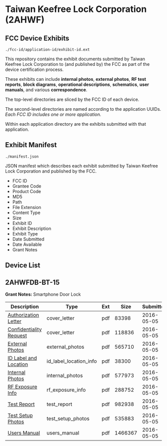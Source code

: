 # Taiwan Keefree Lock Corporation (2AHWF)
## FCC Device Exhibits

```
./fcc-id/application-id/exhibit-id.ext
```

This repository contains the exhibit documents submitted by Taiwan Keefree Lock Corporation to (and published by) the FCC as part of the device certification process.

These exhibits can include **internal photos**, **external photos**, **RF test reports**, **block diagrams**, **operational descriptions**, **schematics**, **user manuals**, and various **correspondence**.

The top-level directories are sliced by the FCC ID of each device.

The second-level directories are named according to the application UUIDs. *Each FCC ID includes one or more application.*

Within each application directory are the exhibits submitted with that application. 

## Exhibit Manifest

```
./manifest.json
```

JSON manifest which describes each exhibit submitted by Taiwan Keefree Lock Corporation and published by the FCC.

- FCC ID
- Grantee Code
- Product Code
- MD5
- Path
- File Extension
- Content Type
- Size
- Exhibit ID
- Exhibit Description
- Exhibit Type
- Date Submitted
- Date Available
- Grant Notes

## Device List
## 2AHWFDB-BT-15
**Grant Notes:** Smartphone Door Lock

| Description | Type | Ext | Size | Submitted | Available |
| ----------- | ---- | --- | ---- | --------- | --------- |
| [Authorization Letter](2AHWFDB-BT-15/9588c64f46ae22cf41ead17a1ebfcb89/2981181.pdf) | cover_letter | pdf | 83398 | 2016-05-05 | 2016-05-05 |
| [Confidentiality Request](2AHWFDB-BT-15/9588c64f46ae22cf41ead17a1ebfcb89/2981182.pdf) | cover_letter | pdf | 118836 | 2016-05-05 | 2016-05-05 |
| [External Photos](2AHWFDB-BT-15/9588c64f46ae22cf41ead17a1ebfcb89/2981184.pdf) | external_photos | pdf | 565710 | 2016-05-05 | 2016-05-05 |
| [ID Label and Location](2AHWFDB-BT-15/9588c64f46ae22cf41ead17a1ebfcb89/2981185.pdf) | id_label_location_info | pdf | 38300 | 2016-05-05 | 2016-05-05 |
| [Internal Photos](2AHWFDB-BT-15/9588c64f46ae22cf41ead17a1ebfcb89/2981186.pdf) | internal_photos | pdf | 577973 | 2016-05-05 | 2016-05-05 |
| [RF Exposure Info](2AHWFDB-BT-15/9588c64f46ae22cf41ead17a1ebfcb89/2981188.pdf) | rf_exposure_info | pdf | 288752 | 2016-05-05 | 2016-05-05 |
| [Test Report](2AHWFDB-BT-15/9588c64f46ae22cf41ead17a1ebfcb89/2981190.pdf) | test_report | pdf | 982938 | 2016-05-05 | 2016-05-05 |
| [Test Setup Photos](2AHWFDB-BT-15/9588c64f46ae22cf41ead17a1ebfcb89/2981191.pdf) | test_setup_photos | pdf | 535883 | 2016-05-05 | 2016-05-05 |
| [Users Manual](2AHWFDB-BT-15/9588c64f46ae22cf41ead17a1ebfcb89/2981192.pdf) | users_manual | pdf | 1466367 | 2016-05-05 | 2016-05-05 |
